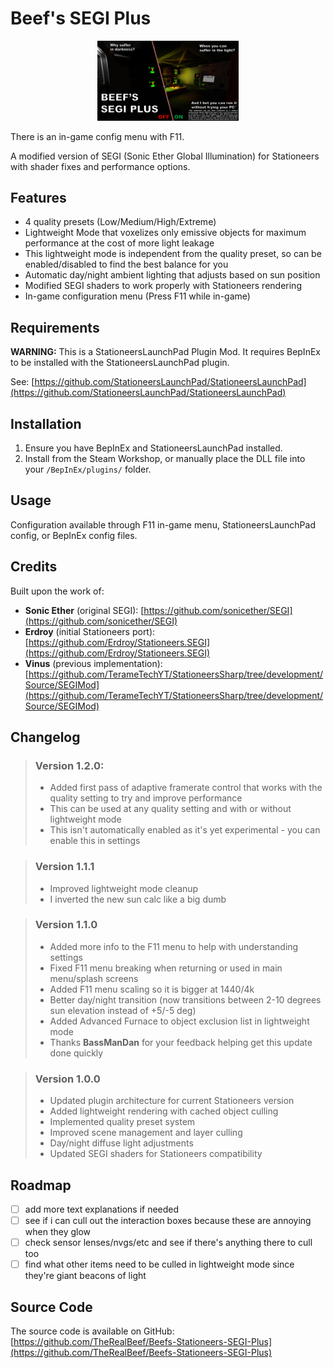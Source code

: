 # Beef's SEGI Plus

<p align="center" width="100%">
<img alt="SEGI Plus Logo" src="./About/thumb.png" width="45%" />
</p>

There is an in-game config menu with F11.

A modified version of SEGI (Sonic Ether Global Illumination) for Stationeers with shader fixes and performance options.

## Features

- 4 quality presets (Low/Medium/High/Extreme)
- Lightweight Mode that voxelizes only emissive objects for maximum performance at the cost of more light leakage
- This lightweight mode is independent from the quality preset, so can be enabled/disabled to find the best balance for you
- Automatic day/night ambient lighting that adjusts based on sun position
- Modified SEGI shaders to work properly with Stationeers rendering
- In-game configuration menu (Press F11 while in-game)

## Requirements

**WARNING:** This is a StationeersLaunchPad Plugin Mod. It requires BepInEx to be installed with the StationeersLaunchPad plugin.

See: [https://github.com/StationeersLaunchPad/StationeersLaunchPad](https://github.com/StationeersLaunchPad/StationeersLaunchPad)

## Installation

1. Ensure you have BepInEx and StationeersLaunchPad installed.
2. Install from the Steam Workshop, or manually place the DLL file into your `/BepInEx/plugins/` folder.

## Usage

Configuration available through F11 in-game menu, StationeersLaunchPad config, or BepInEx config files.

## Credits

Built upon the work of:
- **Sonic Ether** (original SEGI): [https://github.com/sonicether/SEGI](https://github.com/sonicether/SEGI)
- **Erdroy** (initial Stationeers port): [https://github.com/Erdroy/Stationeers.SEGI](https://github.com/Erdroy/Stationeers.SEGI)
- **Vinus** (previous implementation): [https://github.com/TerameTechYT/StationeersSharp/tree/development/Source/SEGIMod](https://github.com/TerameTechYT/StationeersSharp/tree/development/Source/SEGIMod)

## Changelog

>### Version 1.2.0:
> - Added first pass of adaptive framerate control that works with the quality setting to try and improve performance
> - This can be used at any quality setting and with or without lightweight mode
> - This isn't automatically enabled as it's yet experimental - you can enable this in settings

>### Version 1.1.1
> - Improved lightweight mode cleanup
> - I inverted the new sun calc like a big dumb

>### Version 1.1.0
>- Added more info to the F11 menu to help with understanding settings
>- Fixed F11 menu breaking when returning or used in main menu/splash screens
>- Added F11 menu scaling so it is bigger at 1440/4k
>- Better day/night transition (now transitions between 2-10 degrees sun elevation instead of +5/-5 deg)
>- Added Advanced Furnace to object exclusion list in lightweight mode
>- Thanks **BassManDan** for your feedback helping get this update done quickly 

>### Version 1.0.0
>- Updated plugin architecture for current Stationeers version
>- Added lightweight rendering with cached object culling
>- Implemented quality preset system
>- Improved scene management and layer culling
>- Day/night diffuse light adjustments
>- Updated SEGI shaders for Stationeers compatibility

## Roadmap
- [ ] add more text explanations if needed
- [ ] see if i can cull out the interaction boxes because these are annoying when they glow
- [ ] check sensor lenses/nvgs/etc and see if there's anything there to cull too
- [ ] find what other items need to be culled in lightweight mode since they're giant beacons of light

## Source Code

The source code is available on GitHub:
[https://github.com/TheRealBeef/Beefs-Stationeers-SEGI-Plus](https://github.com/TheRealBeef/Beefs-Stationeers-SEGI-Plus)